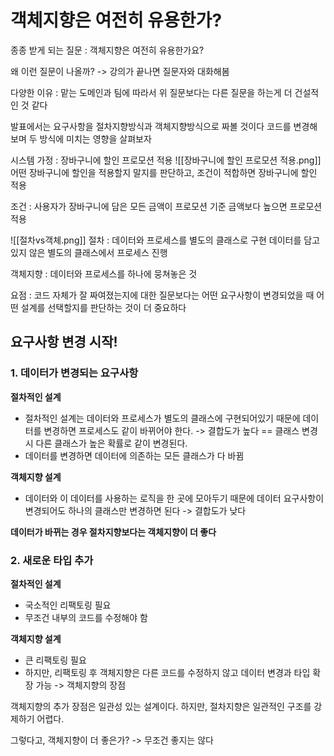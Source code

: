 # 객체지향은 여전히 유용한가?

종종 받게 되는 질문 : 객체지향은 여전히 유용한가요?

왜 이런 질문이 나올까?
-> 강의가 끝나면 질문자와 대화해봄

다양한 이유 : 맡는 도메인과 팀에 따라서
위 질문보다는 다른 질문을 하는게 더 건설적인 것 같다

발표에서는 요구사항을 절차지향방식과 객체지향방식으로 짜볼 것이다
코드를 변경해보며 두 방식에 미치는 영향을 살펴보자

시스템 가정 : 장바구니에 할인 프로모션 적용
![[장바구니에 할인 프로모션 적용.png]]
어떤 장바구니에 할인을 적용할지 말지를 판단하고, 조건이 적합하면 장바구니에 할인 적용

조건 : 사용자가 장바구니에 담은 모든 금액이 프로모션 기준 금액보다 높으면 프로모션 적용

![[절차vs객체.png]]
절차 : 데이터와 프로세스를 별도의 클래스로 구현
데이터를 담고 있지 않은 별도의 클래스에서 프로세스 진행

객체지향 : 데이터와 프로세스를 하나에 뭉쳐놓은 것

요점 : 코드 자체가 잘 짜여졌는지에 대한 질문보다는 어떤 요구사항이 변경되었을 때 어떤 설계를 선택할지를 판단하는 것이 더 중요하다

## 요구사항 변경 시작!

### 1. 데이터가 변경되는 요구사항

**절차적인 설계**

- 절차적인 설계는 데이터와 프로세스가 별도의 클래스에 구현되어있기 때문에 데이터를 변경하면 프로세스도 같이 바뀌어야 한다.
  -> 결합도가 높다 == 클래스 변경 시 다른 클래스가 높은 확률로 같이 변경된다.
- 데이터를 변경하면 데이터에 의존하는 모든 클래스가 다 바뀜

**객체지향 설계**

- 데이터와 이 데이터를 사용하는 로직을 한 곳에 모아두기 때문에 데이터 요구사항이 변경되어도 하나의 클래스만 변경하면 된다
  -> 결합도가 낮다

**데이터가 바뀌는 경우 절차지향보다는 객체지향이 더 좋다**

### 2. 새로운 타입 추가

**절차적인 설계**

- 국소적인 리팩토링 필요
- 무조건 내부의 코드를 수정해야 함

**객체지향 설계**

- 큰 리팩토링 필요
- 하지만, 리팩토링 후 객체지향은 다른 코드를 수정하지 않고 데이터 변경과 타입 확장 가능
  -> 객체지향의 장점

객체지향의 추가 장점은 일관성 있는 설계이다.
하지만, 절차지향은 일관적인 구조를 강제하기 어렵다.

그렇다고, 객체지향이 더 좋은가?
-> 무조건 좋지는 않다
